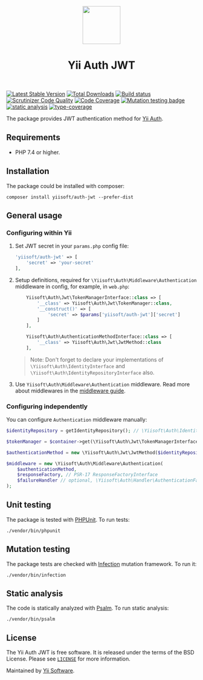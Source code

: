 <p align="center">
    <a href="https://github.com/yiisoft" target="_blank">
        <img src="https://github.com/yiisoft.png" height="100px">
    </a>
    <h1 align="center">Yii Auth JWT</h1>
    <br>
</p>

[![Latest Stable Version](https://poser.pugx.org/yiisoft/auth-jwt/v/stable.png)](https://packagist.org/packages/yiisoft/auth-jwt)
[![Total Downloads](https://poser.pugx.org/yiisoft/auth-jwt/downloads.png)](https://packagist.org/packages/yiisoft/auth-jwt)
[![Build status](https://github.com/yiisoft/auth-jwt/workflows/build/badge.svg)](https://github.com/yiisoft/auth-jwt/actions)
[![Scrutinizer Code Quality](https://scrutinizer-ci.com/g/yiisoft/auth-jwt/badges/quality-score.png?b=master)](https://scrutinizer-ci.com/g/yiisoft/auth-jwt/?branch=master)
[![Code Coverage](https://scrutinizer-ci.com/g/yiisoft/auth-jwt/badges/coverage.png?b=master)](https://scrutinizer-ci.com/g/yiisoft/auth-jwt/?branch=master)
[![Mutation testing badge](https://img.shields.io/endpoint?style=flat&url=https%3A%2F%2Fbadge-api.stryker-mutator.io%2Fgithub.com%2Fyiisoft%2Fauth-jwt%2Fmaster)](https://dashboard.stryker-mutator.io/reports/github.com/yiisoft/auth-jwt/master)
[![static analysis](https://github.com/yiisoft/auth-jwt/workflows/static%20analysis/badge.svg)](https://github.com/yiisoft/auth-jwt/actions?query=workflow%3A%22static+analysis%22)
[![type-coverage](https://shepherd.dev/github/yiisoft/auth-jwt/coverage.svg)](https://shepherd.dev/github/yiisoft/auth-jwt)

The package provides JWT authentication method for [Yii Auth](https://github.com/yiisoft/auth/).

## Requirements

- PHP 7.4 or higher.

## Installation

The package could be installed with composer:

```
composer install yiisoft/auth-jwt --prefer-dist
```

## General usage

### Configuring within Yii

1. Set JWT secret in your `params.php` config file:
    ```php
    'yiisoft/auth-jwt' => [
        'secret' => 'your-secret'
    ],
    ```
2. Setup definitions, required for ```\Yiisoft\Auth\Middleware\Authentication``` middleware in config, for example, in ```web.php```:
    ```php
        Yiisoft\Auth\Jwt\TokenManagerInterface::class => [
            '__class' => Yiisoft\Auth\Jwt\TokenManager::class,
            '__construct()' => [
                'secret' => $params['yiisoft/auth-jwt']['secret']
            ]
        ],
    
        Yiisoft\Auth\AuthenticationMethodInterface::class => [
            '__class' => Yiisoft\Auth\Jwt\JwtMethod::class
        ],
    ```
    > Note: Don't forget to declare your implementations of ```\Yiisoft\Auth\IdentityInterface``` and ```\Yiisoft\Auth\IdentityRepositoryInterface``` also.

3. Use `Yiisoft\Auth\Middleware\Authentication` middleware.
   Read more about middlewares in the [middleware guide](https://github.com/yiisoft/docs/blob/master/guide/en/structure/middleware.md). 

### Configuring independently

You can configure `Authentication` middleware manually:

```php
$identityRepository = getIdentityRepository(); // \Yiisoft\Auth\IdentityRepositoryInterface

$tokenManager = $container->get(\Yiisoft\Auth\Jwt\TokenManagerInterface::class);

$authenticationMethod = new \Yiisoft\Auth\Jwt\JwtMethod($identityRepository, $tokenManager);

$middleware = new \Yiisoft\Auth\Middleware\Authentication(
    $authenticationMethod,
    $responseFactory, // PSR-17 ResponseFactoryInterface
    $failureHandler // optional, \Yiisoft\Auth\Handler\AuthenticationFailureHandler by default
);
```

## Unit testing

The package is tested with [PHPUnit](https://phpunit.de/). To run tests:

```shell
./vendor/bin/phpunit
```

## Mutation testing

The package tests are checked with [Infection](https://infection.github.io/) mutation framework. To run it:

```shell
./vendor/bin/infection
```

## Static analysis

The code is statically analyzed with [Psalm](https://psalm.dev/). To run static analysis:

```shell
./vendor/bin/psalm
```

## License

The Yii Auth JWT is free software. It is released under the terms of the BSD License.
Please see [`LICENSE`](./LICENSE.md) for more information.

Maintained by [Yii Software](https://www.yiiframework.com/).
